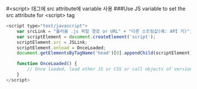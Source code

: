 #\<script\> 태그에 src attribute에 variable 사용
###Use JS variable to set the src attribute for \<script\> tag


```javascript
<script type="text/javascript"> 
    var srcLink = "불러올 .js 파일 경로 or URL" + "다른 스트링값(예: API 키)";
    var scriptElement = document.createElement('script');
    scriptElement.src = JSLink;
    scriptElement.onload = OnceLoaded;
    document.getElementsByTagName('head')[0].appendChild(scriptElement);

    function OnceLoaded() {
        // Once loaded, load other JS or CSS or call objects of version.js
    }
</script>
```
